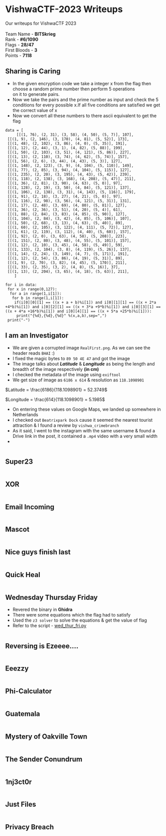 # VishwaCTF-2023 Writeups
Our writeups for VishwaCTF 2023<br><br>
Team Name - **BITSkrieg**<br>
Rank - **#6/1090**<br>
Flags - **28/47**<br>
First Bloods - **3**<br>
Points - **7118**

## Sharing is Caring

- In the given encryption code we take a integer x from the flag then choose a random prime number then perform 5 operations  
on it to generate pairs.
- Now we take the pairs and the prime number as input and check the 5 conditions for every possible x.If all five conditions are satisfied we get the correct value of x
- Now we convert all these numbers to there ascii equivalent to get the flag 

```
data = [
     [[(1, 76), (2, 31), (3, 58), (4, 50), (5, 7)], 107],
 [[(1, 9), (2, 146), (3, 170), (4, 81), (5, 52)], 173],
 [[(1, 48), (2, 102), (3, 86), (4, 0), (5, 35)], 191],
 [[(1, 12), (2, 44), (3, 1), (4, 82), (5, 88)], 199],
 [[(1, 50), (2, 103), (3, 51), (4, 121), (5, 86)], 227],
 [[(1, 13), (2, 110), (3, 74), (4, 62), (5, 74)], 157],
 [[(1, 56), (2, 6), (3, 44), (4, 43), (5, 3)], 127],
 [[(1, 148), (2, 123), (3, 9), (4, 104), (5, 110)], 149],
 [[(1, 77), (2, 85), (3, 94), (4, 104), (5, 115)], 127],
 [[(1, 235), (2, 20), (3, 195), (4, 43), (5, 42)], 239],
 [[(1, 118), (2, 138), (3, 168), (4, 208), (5, 47)], 211],
 [[(1, 36), (2, 81), (3, 90), (4, 63), (5, 0)], 97],
 [[(1, 128), (2, 19), (3, 50), (4, 84), (5, 121)], 137],
 [[(1, 106), (2, 138), (3, 31), (4, 143), (5, 116)], 179],
 [[(1, 91), (2, 18), (3, 27), (4, 21), (5, 0)], 97],
 [[(1, 116), (2, 98), (3, 56), (4, 121), (5, 31)], 131],
 [[(1, 17), (2, 48), (3, 69), (4, 80), (5, 81)], 127],
 [[(1, 36), (2, 36), (3, 51), (4, 20), (5, 4)], 61],
 [[(1, 88), (2, 84), (3, 83), (4, 85), (5, 90)], 127],
 [[(1, 104), (2, 84), (3, 42), (4, 85), (5, 106)], 107],
 [[(1, 50), (2, 68), (3, 13), (4, 63), (5, 40)], 89],
 [[(1, 60), (2, 105), (3, 122), (4, 111), (5, 72)], 127],
 [[(1, 61), (2, 119), (3, 112), (4, 40), (5, 60)], 157],
 [[(1, 92), (2, 0), (3, 63), (4, 58), (5, 208)], 223],
 [[(1, 151), (2, 80), (3, 48), (4, 55), (5, 101)], 157],
 [[(1, 12), (2, 10), (3, 45), (4, 58), (5, 49)], 59],
 [[(1, 133), (2, 104), (3, 8), (4, 119), (5, 26)], 137],
 [[(1, 14), (2, 24), (3, 149), (4, 7), (5, 171)], 191],
 [[(1, 12), (2, 54), (3, 86), (4, 19), (5, 31)], 89],
 [[(1, 9), (2, 70), (3, 82), (4, 45), (5, 170)], 211],
 [[(1, 33), (2, 35), (3, 2), (4, 8), (5, 16)], 37],
 [[(1, 13), (2, 204), (3, 65), (4, 18), (5, 63)], 211],
    ]

for i in data:
 for x in range(0,127):
  for a in range(1,i[1]):
   for b in range(1,i[1]):
    if(i[0][0][1] == ((x + a + b)%i[1]) and i[0][1][1] == ((x + 2*a +4*b)%i[1]) and i[0][2][1] == ((x + 3*a +9*b)%i[1]) and i[0][3][1] == ((x + 4*a +16*b)%i[1]) and i[0][4][1] == ((x + 5*a +25*b)%i[1])):
     print("{%d},{%d},{%d}" %(x,a,b),sep=",")
 print("-")

 ```

## I am an Investigator
- We are given a corrupted image `RealFirst.png`. As we can see the header reads `BHAI` :)
- I fixed the magic bytes to `89 50 4E 47` and got the image
- The image talks about ***Latitude*** & ***Longitude*** as being the length and breadth of the image respectively **(in cm)**
- I checked the metadata of the image using `exiftool`
- We get size of image as `6186 x 614` & resolution as `118.1098901`

$Latitude = \frac{6186}{118.1098901} = 52.3749$
<br>

$Longitude = \frac{614}{118.1098901} = 5.1985$

- On entering these values on Google Maps, we landed up somewhere in Netherlands
- I checked out `Beatrixpark Dock` cause it seemed the nearest tourist attraction & I found a review by `vishwa_crimebranch`
- As it said, I went to the instagram with the same username & found a Drive link in the post, it contained a `.mp4` video with a very small width
-
```

```

## Super23
```

```

## XOR

```

```

## Email Incoming
```

```

## Mascot
```

```

## Nice guys finish last
```

```

## Quick Heal
```

```

## Wednesday Thursday Friday
- Revered the binary in **Ghidra**
- There were some equations which the flag had to satisfy
- Used the `z3 solver` to solve the equations & get the value of flag
- Refer to the script - [wed_thur_fri.py](assets/wed_thur_fri.py)
```

```

## Reversing is Ezeeee....
```

```

## Eeezzy
```

```

## Phi-Calculator
```

```

## Guatemala
```

```

## Mystery of Oakville Town
```

```

## The Sender Conundrum

```

```

## 1nj3ct0r
```

```

## Just Files
```

```

## Privacy Breach

```

```
